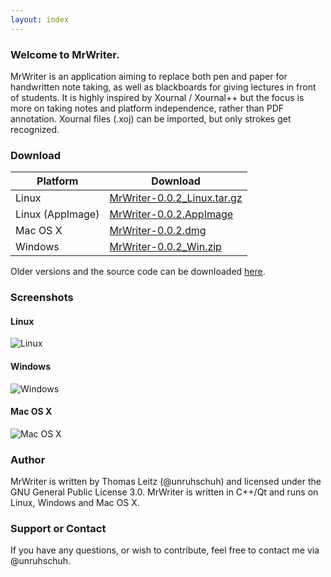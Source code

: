 ```yaml
---
layout: index
---
```


### Welcome to MrWriter.
MrWriter is an application aiming to replace both pen and paper for handwritten note taking, as well as blackboards for giving lectures in front of students. It is highly inspired by Xournal / Xournal++ but the focus is more on taking notes and platform independence, rather than PDF annotation. Xournal files (.xoj) can be imported, but only strokes get recognized.

### Download

| Platform | Download |
| --- | --- |
| Linux | [MrWriter-0.0.2_Linux.tar.gz](https://github.com/unruhschuh/MrWriter/releases/download/v0.0.2/MrWriter-0.0.2_Linux.tar.gz) |
| Linux (AppImage) | [MrWriter-0.0.2.AppImage](https://github.com/unruhschuh/MrWriter/releases/download/v0.0.2/MrWriter-0.0.2.AppImage) |
| Mac OS X | [MrWriter-0.0.2.dmg](https://github.com/unruhschuh/MrWriter/releases/download/v0.0.2/MrWriter-0.0.2_Mac.dmg) |
| Windows | [MrWriter-0.0.2_Win.zip](https://github.com/unruhschuh/MrWriter/releases/download/v0.0.2/MrWriter-0.0.2_Win.zip) |

Older versions and the source code can be downloaded [here](https://github.com/unruhschuh/MrWriter/releases).

### Screenshots
#### Linux
![Linux](https://cloud.githubusercontent.com/assets/13489581/12101731/9be44ec4-b336-11e5-9e89-452f41a62308.png)

#### Windows
![Windows](https://cloud.githubusercontent.com/assets/13489581/12101734/9beadb18-b336-11e5-9d0a-4fbea52786ae.png)

#### Mac OS X
![Mac OS X](https://cloud.githubusercontent.com/assets/13489581/12101733/9be8b004-b336-11e5-97bc-9ffb5ca139df.png)

### Author
MrWriter is written by Thomas Leitz (@unruhschuh) and licensed under the GNU General Public License 3.0. MrWriter is written in C++/Qt and runs on Linux, Windows and Mac OS X.

### Support or Contact
If you have any questions, or wish to contribute, feel free to contact me via @unruhschuh.

